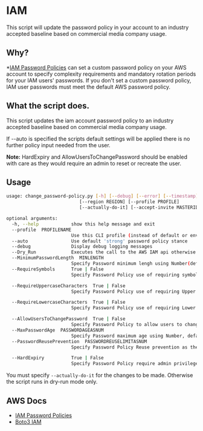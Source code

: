 # IAM

This script will update the password policy in your account to an industry accepted baseline based on commercial media company usage.


## Why?

*[IAM Password Policies](https://docs.aws.amazon.com/IAM/latest/UserGuide/id_credentials_passwords_account-policy.html) can set a custom password policy on your AWS account to specify complexity requirements and mandatory rotation periods for your IAM users' passwords. If you don't set a custom password policy, IAM user passwords must meet the default AWS password policy.

## What the script does.

This script updates the iam account password policy to an industry accepted baseline based on commercial media company usage.

If --auto is specified the scripts default settings will be applied there is no further policy input needed from the user.


**Note:** HardExpiry and AllowUsersToChangePassword should be enabled with care as they would require an admin to reset or recreate the user.


## Usage

```bash
usage: change_password-policy.py [-h] [--debug] [--error] [--timestamp]
                           [--region REGION] [--profile PROFILE]
                           [--actually-do-it] [--accept-invite MASTERID]

optional arguments:
  -h, --help            show this help message and exit
  --profile  PROFILENAME            
                        Use this CLI profile (instead of default or env credentials)
  --auto                Use default 'strong' password policy stance
  --debug               Display debug logging messages
  --Dry_Run             Executes the call to the AWS IAM api otherwise will default to a 'Dry Run Operation'
  --MinimumPasswordLength  MINLENGTH
                        Specify Password minimum lengh using Number(default: 10)
  --RequireSymbols      True | False
                        Specify Password Policy use of requiring symbols(True or False), Default: True

  --RequireUppercaseCharacters  True | False
                        Specify Password Policy use of requiring Upper Case Characters(True or False), Default: True

  --RequireLowercaseCharacters  True | False
                        Specify Password Policy use of requiring Lower Case Characters(True or False), Default: True

  --AllowUsersToChangePassword  True | False
                        Specify Password Policy to allow users to change their own password(True or False), Default: True
  --MaxPasswordAge  PASSWORDAGEASNUM
                        Specify Password maximum age using Number, default: 365
  --PasswordReusePrevention  PASSWORDREUSELIMITASNUM
                        Specify Password Policy Reuse prevention as the number of previous passwords to store and prevent the user from using. Recieves Number., Default: 12

  --HardExpiry          True | False
                        Specify Password Policy require admin privileges to reset a users password(True or False), Default: False
```

You must specify `--actually-do-it` for the changes to be made. Otherwise the script runs in dry-run mode only.


## AWS Docs

* [IAM Password Policies](https://docs.aws.amazon.com/IAM/latest/UserGuide/id_credentials_passwords_account-policy.html)
* [Boto3 IAM](https://boto3.amazonaws.com/v1/documentation/api/latest/reference/services/iam.html#IAM.Client.update_account_password_policy)

